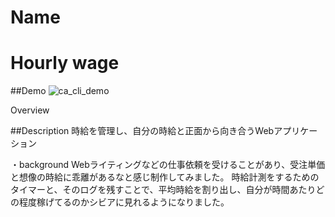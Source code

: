 # Name
Hourly wage
=====================

##Demo
![ca_cli_demo](https://user-images.githubusercontent.com/45376824/92735505-6d33de00-f3b4-11ea-8128-d2ced7d11c31.gif)

Overview

##Description
時給を管理し、自分の時給と正面から向き合うWebアプリケーション


・background
Webライティングなどの仕事依頼を受けることがあり、受注単価と想像の時給に乖離があるなと感じ制作してみました。
時給計測をするためのタイマーと、そのログを残すことで、平均時給を割り出し、自分が時間あたりどの程度稼げてるのかシビアに見れるようになりました。
